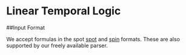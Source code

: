 # Linear Temporal Logic

##Input Format

We accept formulas in the spot [spot](https://spot.lrde.epita.fr/ioltl.html)  and
[spin](http://spinroot.com/spin/Man/ltl.html) formats.
These are also supported by our freely available parser.
